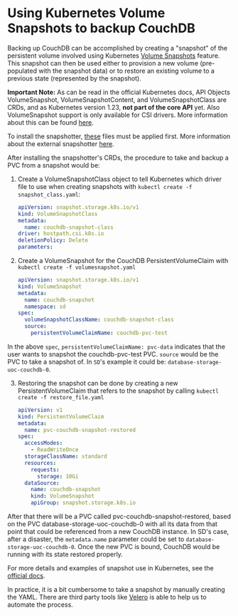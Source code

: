 # Using Kubernetes Volume Snapshots to backup CouchDB

Backing up CouchDB can be accomplished by creating a "snapshot" of the persistent volume involved using Kubernetes [Volume Snapshots](https://kubernetes.io/docs/concepts/storage/volume-snapshots/) feature. This snapshot can then be used either to provision a new volume (pre-populated with the snapshot data) or to restore an existing volume to a previous state (represented by the snapshot).

**Important Note:** As can be read in the official Kubernetes docs, API Objects VolumeSnapshot, VolumeSnapshotContent, and VolumeSnapshotClass are CRDs, and as Kubernetes version 1.23, **not part of the core API** yet.
Also VolumeSnapshot support is only available for CSI drivers. More information about this can be found [here](https://kubernetes.io/docs/concepts/storage/volume-snapshots/).

To install the snapshotter, [these](https://github.com/kubernetes-csi/external-snapshotter/tree/master/client/config/crd) files must be applied first. More information about the external snapshotter [here](https://github.com/kubernetes-csi/external-snapshotter).


After installing the snapshotter's CRDs, the procedure to take and backup a PVC from a snapshot would be:

1. Create a VolumeSnapshotClass object to tell Kubernetes which driver file to use when creating snapshots with `kubectl create -f snapshot_class.yaml`:

    ```yaml
    apiVersion: snapshot.storage.k8s.io/v1
    kind: VolumeSnapshotClass
    metadata:
      name: couchdb-snapshot-class
    driver: hostpath.csi.k8s.io
    deletionPolicy: Delete
    parameters:
    ```

2. Create a VolumeSnapshot for the CouchDB PersistentVolumeClaim with `kubectl create -f volumesnapshot.yaml`

    ```yaml
    apiVersion: snapshot.storage.k8s.io/v1
    kind: VolumeSnapshot
    metadata:
      name: couchdb-snapshot
      namespace: sd
    spec:
      volumeSnapshotClassName: couchdb-snapshot-class
      source:
        persistentVolumeClaimName: couchdb-pvc-test
    ```

In the above `spec`, `persistentVolumeClaimName: pvc-data` indicates that the user wants to snapshot the couchdb-pvc-test PVC. `source` would be the PVC to take a snapshot of. In `SD`'s example it could be: `database-storage-uoc-couchdb-0`.


3. Restoring the snapshot can be done by creating a new PersistentVolumeClaim that refers to the snapshot by calling `kubectl create -f restore_file.yaml`

    ```yaml
    apiVersion: v1
    kind: PersistentVolumeClaim 
    metadata:
      name: pvc-couchdb-snapshot-restored
    spec:
      accessModes:
        - ReadWriteOnce
      storageClassName: standard
      resources:
        requests:
          storage: 10Gi
      dataSource:
        name: couchdb-snapshot
        kind: VolumeSnapshot
        apiGroup: snapshot.storage.k8s.io
    ```
After that there will be a PVC called pvc-couchdb-snapshot-restored, based on the PVC database-storage-uoc-couchdb-0 with all its data from that point that could be referenced from a new CouchDB instance. In SD's case, after a disaster, the `metadata.name` parameter could be set to `database-storage-uoc-couchdb-0`. Once the new PVC is bound, CouchDB would be running with its state restored properly.

For more details and examples of snapshot use in Kubernetes, see the [official docs](https://kubernetes.io/docs/concepts/storage/volume-snapshots/).

In practice, it is a bit cumbersome to take a snapshot by manually creating the YAML. There are third party tools like [Velero](https://velero.io/) is able to help us to automate the process.